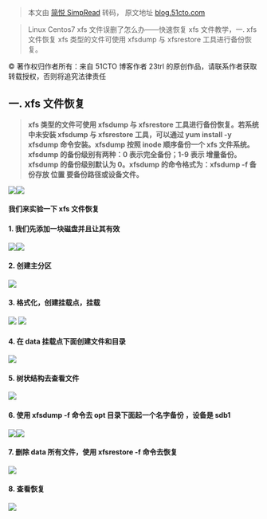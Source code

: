 > 本文由 [简悦 SimpRead](http://ksria.com/simpread/) 转码， 原文地址 [blog.51cto.com](https://blog.51cto.com/u_14449524/2433036)

> Linux Centos7 xfs 文件误删了怎么办——快速恢复 xfs 文件教学，一. xfs 文件恢复 xfs 类型的文件可使用 xfsdump 与 xfsrestore 工具进行备份恢复。

© 著作权归作者所有：来自 51CTO 博客作者 23trl 的原创作品，请联系作者获取转载授权，否则将追究法律责任

**一. xfs 文件恢复**
---------------

> **xfs 类型的文件可使用 xfsdump 与 xfsrestore 工具进行备份恢复。若系统中未安装 xfsdump 与 xfsrestore 工具，可以通过 yum install -y xfsdump 命令安装。xfsdump 按照 inode 顺序备份一个 xfs 文件系统。xfsdump 的备份级别有两种：0 表示完全备份；1-9 表示 增量备份。xfsdump 的备份级别默认为 0。xfsdump 的命令格式为：xfsdump -f 备份存放 位置 要备份路径或设备文件。**

![](https://s1.51cto.com/images/blog/201908/27/0a59db6eac23759eb2df5f995e5d660c.png?x-oss-process=image/watermark,size_16,text_QDUxQ1RP5Y2a5a6i,color_FFFFFF,t_30,g_se,x_10,y_10,shadow_20,type_ZmFuZ3poZW5naGVpdGk=)![](https://s1.51cto.com/images/blog/201908/27/88fc893540ea9729affd4dfcd2c36298.png?x-oss-process=image/watermark,size_16,text_QDUxQ1RP5Y2a5a6i,color_FFFFFF,t_30,g_se,x_10,y_10,shadow_20,type_ZmFuZ3poZW5naGVpdGk=)

#### 我们来实验一下 xfs 文件恢复

#### 1. 我们先添加一块磁盘并且让其有效

![](https://s1.51cto.com/images/blog/201908/27/d2341fa6d81ca7d3492616f3908d9541.png?x-oss-process=image/watermark,size_16,text_QDUxQ1RP5Y2a5a6i,color_FFFFFF,t_30,g_se,x_10,y_10,shadow_20,type_ZmFuZ3poZW5naGVpdGk=)![](https://s1.51cto.com/images/blog/201908/27/7f8a88274ad8cbd6f2bda7f7b2edaa08.png?x-oss-process=image/watermark,size_16,text_QDUxQ1RP5Y2a5a6i,color_FFFFFF,t_30,g_se,x_10,y_10,shadow_20,type_ZmFuZ3poZW5naGVpdGk=)

#### 2. 创建主分区

![](https://s1.51cto.com/images/blog/201908/27/45c66f6886efca47c94acb9fce804dbd.png?x-oss-process=image/watermark,size_16,text_QDUxQ1RP5Y2a5a6i,color_FFFFFF,t_30,g_se,x_10,y_10,shadow_20,type_ZmFuZ3poZW5naGVpdGk=)

#### 3. 格式化，创建挂载点，挂载

![](https://s1.51cto.com/images/blog/201908/27/2f1d136e89cf219166364dc611f5abeb.png?x-oss-process=image/watermark,size_16,text_QDUxQ1RP5Y2a5a6i,color_FFFFFF,t_30,g_se,x_10,y_10,shadow_20,type_ZmFuZ3poZW5naGVpdGk=) ![](https://s1.51cto.com/images/blog/201908/27/6d9a7ca9ecb6b0cad144c69c3fc706f0.png?x-oss-process=image/watermark,size_16,text_QDUxQ1RP5Y2a5a6i,color_FFFFFF,t_30,g_se,x_10,y_10,shadow_20,type_ZmFuZ3poZW5naGVpdGk=)

#### 4. 在 data 挂载点下面创建文件和目录

![](https://s1.51cto.com/images/blog/201908/27/a9c6520ea96bc64eb3ea21e3fbe5ccd0.png?x-oss-process=image/watermark,size_16,text_QDUxQ1RP5Y2a5a6i,color_FFFFFF,t_30,g_se,x_10,y_10,shadow_20,type_ZmFuZ3poZW5naGVpdGk=)

#### 5. 树状结构去查看文件

![](https://s1.51cto.com/images/blog/201908/27/ecfb82282969255437a4745b09d37c25.png?x-oss-process=image/watermark,size_16,text_QDUxQ1RP5Y2a5a6i,color_FFFFFF,t_30,g_se,x_10,y_10,shadow_20,type_ZmFuZ3poZW5naGVpdGk=)

#### 6. 使用 xfsdump -f 命令去 opt 目录下面起一个名字备份 ，设备是 sdb1

![](https://s1.51cto.com/images/blog/201908/27/f9bc24f451144e987e22692054c5de95.png?x-oss-process=image/watermark,size_16,text_QDUxQ1RP5Y2a5a6i,color_FFFFFF,t_30,g_se,x_10,y_10,shadow_20,type_ZmFuZ3poZW5naGVpdGk=)![](https://s1.51cto.com/images/blog/201908/27/66de58c148762321cf073eb29166cfb5.png?x-oss-process=image/watermark,size_16,text_QDUxQ1RP5Y2a5a6i,color_FFFFFF,t_30,g_se,x_10,y_10,shadow_20,type_ZmFuZ3poZW5naGVpdGk=)

#### 7. 删除 data 所有文件，使用 xfsrestore -f 命令去恢复

![](https://s1.51cto.com/images/blog/201908/27/f8fc3bb6d2741b02416fa7521ef7f4e1.png?x-oss-process=image/watermark,size_16,text_QDUxQ1RP5Y2a5a6i,color_FFFFFF,t_30,g_se,x_10,y_10,shadow_20,type_ZmFuZ3poZW5naGVpdGk=)

#### 8. 查看恢复

![](https://s1.51cto.com/images/blog/201908/27/5416b102e8376a37793b7181efa6b65d.png?x-oss-process=image/watermark,size_16,text_QDUxQ1RP5Y2a5a6i,color_FFFFFF,t_30,g_se,x_10,y_10,shadow_20,type_ZmFuZ3poZW5naGVpdGk=)